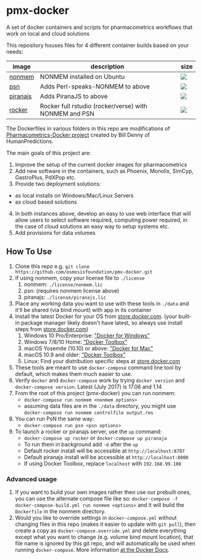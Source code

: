 # pmx-docker
A set of docker containers and scripts for pharmacometrics workflows that work on local and cloud solutions

This repository houses files for 4 different container builds based on your needs:

image            | description                               | size
---------------- | ----------------------------------------- | ------
[nonmem](https://hub.docker.com/r/osmosisfoundation/nonmem/)  |  NONMEM installed on Ubuntu  | [![](https://images.microbadger.com/badges/image/osmosisfoundation/nonmem.svg)](https://microbadger.com/images/osmosisfoundation/nonmem)
[psn](https://hub.docker.com/r/osmosisfoundation/psn/)  | Adds Perl-speaks-NONMEM to above | [![](https://images.microbadger.com/badges/image/osmosisfoundation/psn.svg)](https://microbadger.com/images/osmosisfoundation/psn)
[piranajs](https://hub.docker.com/r/osmosisfoundation/piranajs/builds/)  |  Adds PiranaJS to above | [![](https://images.microbadger.com/badges/image/osmosisfoundation/piranajs.svg)](https://microbadger.com/images/osmosisfoundation/piranajs)
[rocker](https://hub.docker.com/r/osmosisfoundation/osmosisfoundation/)  |  Rocker full rstudio (rocker/verse) with NONMEM and PSN  | [![](https://images.microbadger.com/badges/image/osmosisfoundation/rocker.svg)](https://microbadger.com/images/osmosisfoundation/rocker)


The Dockerfiles in various folders in this repo are modifications of [Pharmacometrics-Docker project](https://github.com/billdenney/Pharmacometrics-Docker) created by Bill Denny of HumanPredictions. 

The main goals of this project are:

1. Improve the setup of the current docker images for pharmacometrics
2. Add new software in the containers, such as Phoenix, Monolix, SimCyp, GastroPlus, PdXPop etc.
3. Provide two deployment solutions:
  * as local installs on Windows/Mac/Linux Servers
  * as cloud based solutions
4. In both instances above, develop an easy to use web interface that will allow users to select software required, computing power required, in the case of cloud solutions an easy way to setup systems etc.
5. Add provisions for data volumes

## How To Use

1. Clone this repo e.g. `git clone https://github.com/osmosisfoundation/pmx-docker.git`
2. If using nonmem, copy your license file to `./license`
    1. nonmem: `./license/nonmem.lic` 
    2. psn: (requires nonmem license above) 
    3. piranajs: `./license/piranajs.lic`
3. Place any working data you want to use with these tools in `./data` and it'll be shared (via bind mount) with app in its container
4. Install the latest Docker for your OS from [store.docker.com](https://store.docker.com). (your built-in package manager likely doesn't have latest, so always use install steps from [store.docker.com](https://store.docker.com))
    1. Windows 10 Pro/Enterprise: ["Docker for Windows"](https://store.docker.com/editions/community/docker-ce-desktop-windows)
    2. Windows 7/8/10 Home: ["Docker Toolbox"](https://www.docker.com/products/docker-toolbox)
    3. macOS Yosemite (10.10) or above: ["Docker for Mac"](https://store.docker.com/editions/community/docker-ce-desktop-mac)
    4. macOS 10.9 and older: ["Docker Toolbox"](https://www.docker.com/products/docker-toolbox)
    5. Linux: Find your distribution specific steps at [store.docker.com](https://store.docker.com/search?offering=community&operating_system=linux&platform=server&q=&type=edition)
5. These tools are meant to use `docker-compose` command line tool by default, which makes them much easier to use.
6. Verify `docker` and `docker-compose` work by trying `docker version` and `docker-compose version`.  Latest (July 2017) is 17.06 and 1.14
7. From the root of this project (pmx-docker) you can run nonmem:
    - `docker-compose run nonmem <nonmem options>`
    - assuming data files are in the `./data` directory, you might use `docker-compose run nonmem controlfile output.res`
8. You can run PsN the same way:
    - `docker-compose run psn <psn options>` 
9. To launch a rocker or piranajs server, use the `up` command:
    - `docker-compose up rocker` or `docker-compose up piranaja`
    - To run them in background add `-d` after the `up`
    - Default rocker install will be accessible at `http://localhost:8787`
    - Default piranajs install will be accessible at `http://localhost:8000`
    - If using Docker Toolbox, replace `localhost` with `192.168.99.100`

### Advanced usage

1. If you want to build your own images rather then use our prebuilt ones, you can use the alternate compose file like so: `docker-compose -f docker-compose-build.yml run nonmem <options>` and it will build the `Dockerfile` in the nonmem directory.
2. Would you like to override settings in `docker-compose.yml` without changing files in this repo (makes it easier to update with `git pull`), then create a copy as `docker-compose.override.yml` and delete everything except what you want to change (e.g. volume bind mount location), that file name is ignored by this git repo, and will automatically be used when running `docker-compose`. More information [at the Docker Docs](https://docs.docker.com/compose/extends/#multiple-compose-files).